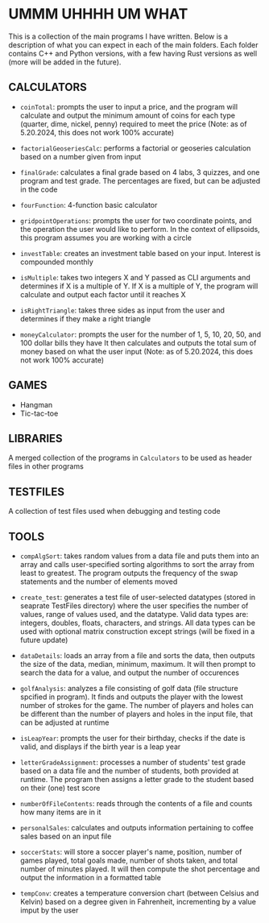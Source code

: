 # UMMM UHHHH UM WHAT

This is a collection of the main programs I have written. Below is a description of what you can expect in each of the main folders. Each folder contains C++ and Python versions, with a few having Rust versions as well (more will be added in the future).



## CALCULATORS
- `coinTotal`: prompts the user to input a price, and the program will calculate and output the minimum amount of coins for each type (quarter, dime, nickel, penny) required to meet the price (Note: as of 5.20.2024, this does not work 100% accurate)

- `factorialGeoseriesCalc`: performs a factorial or geoseries calculation based on a number given from input

- `finalGrade`: calculates a final grade based on 4 labs, 3 quizzes, and one program and test grade. The percentages are fixed, but can be adjusted in the code

- `fourFunction`: 4-function basic calculator

- `gridpointOperations`: prompts the user for two coordinate points, and the operation the user would like to perform. In the context of ellipsoids, this program assumes you are working with a circle

- `investTable`: creates an investment table based on your input. Interest is compounded monthly

- `isMultiple`: takes two integers X and Y passed as CLI arguments and determines if X is a multiple of Y. If X is a multiple of Y, the program will calculate and output each factor until it reaches X

- `isRightTriangle`: takes three sides as input from the user and determines if they make a right triangle

- `moneyCalculator`: prompts the user for the number of 1, 5, 10, 20, 50, and 100 dollar bills they have It then calculates and outputs the total sum of money based on what the user input (Note: as of 5.20.2024, this does not work 100% accurate)



## GAMES
- Hangman
- Tic-tac-toe



## LIBRARIES
A merged collection of the programs in `Calculators` to be used as header files in other programs



## TESTFILES
A collection of test files used when debugging and testing code



## TOOLS
- `compAlgSort`: takes random values from a data file and puts them into an array and calls user-specified sorting algorithms to sort the array from least to greatest. The program outputs the frequency of the swap statements and the number of elements moved

- `create_test`: generates a test file of user-selected datatypes (stored in seaprate TestFiles  directory) where the user specifies the number of values, range of values used, and the datatype. Valid data types are: integers, doubles, floats, characters, and strings. All data types can be used with optional matrix construction except strings (will be fixed in a future update)

- `dataDetails`: loads an array from a file and sorts the data, then outputs the size of the data, median, minimum, maximum. It will then prompt to search the data for a value, and output the number of occurences

- `golfAnalysis`: analyzes a file consisting of golf data (file structure spcified in program). It finds and outputs the player with the lowest number of strokes for the game. The number of players and holes can be different than the number of players and holes in the input file, that can be adjusted at runtime

- `isLeapYear`: prompts the user for their birthday, checks if the date is valid, and displays if the birth year is a leap year

- `letterGradeAssignment`: processes a number of students' test grade based on a data file and the number of students, both provided at runtime. The program then assigns a letter grade to the student based on their (one) test score

- `numberOfFileContents`: reads through the contents of a file and counts how many items are in it

- `personalSales`: calculates and outputs information pertaining to coffee sales based on an input file

- `soccerStats`: will store a soccer player's name, position, number of games played, total goals made, number of shots taken, and total number of minutes played. It will then compute the shot percentage and output the information in a formatted table

- `tempConv`: creates a temperature conversion chart (between Celsius and Kelvin) based on a degree given in Fahrenheit, incrementing by a value imput by the user
